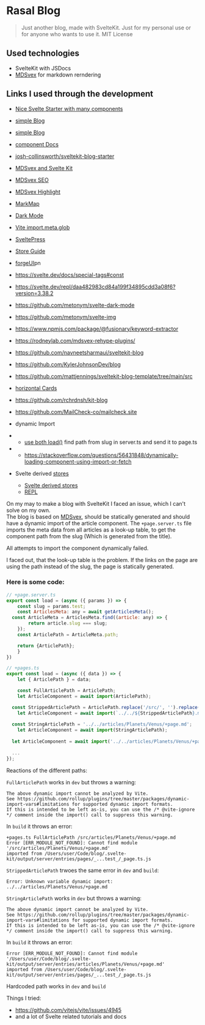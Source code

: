 # Rasal Blog

> Just another blog, made with SvelteKit.
> Just for my personal use or for anyone who wants to use it.
> MIT License


## Used technologies
- SvelteKit with JSDocs
- [MDSvex](https://mdsvex.com/) for markdown rerndering


## Links I used through the development
- [Nice Svelte Starter with many components](https://github.com/the-pudding/svelte-starter/tree/main)
- [simple Blog](https://www.josean.com/posts/yabai-setup)
- [simple Blog](https://svhighlight.vercel.app/)
- [component Docs](https://mono-doc.vercel.app/1-Motivation)
- [josh-collinsworth/sveltekit-blog-starter](https://github.com/josh-collinsworth/sveltekit-blog-starter)
- [MDSvex and Svelte Kit](https://www.furudean.com/blog/svelte-kit-mdsvex)
- [MDSvex SEO](https://github.com/rodneylab/sveltekit-seo/blob/main/src/lib/utilities/blog.js)
- [MDSvex Highlight](https://johnhooks.io/projects/highlighter)
- [MarkMap](https://markmap.js.org/docs/markmap)
- [Dark Mode](https://scriptraccoon.dev/blog/darkmode-toggle-sveltekit)
- [Vite import.meta.glob](https://vitejs.dev/guide/features.html#glob-import)
- [SveltePress](https://github.com/SveltePress/sveltepress)
- [Store Guide](https://dev.to/jdgamble555/the-unwritten-svelte-stores-guide-47la)
- [forgeUI](https://github.com/merhmerh/merh-forge-ui/tree/main/src/lib/components)pn
- https://svelte.dev/docs/special-tags#const
- https://svelte.dev/repl/daa482983cd84a199f34895cdd3a08f6?version=3.38.2
- https://github.com/metonym/svelte-dark-mode
- https://github.com/metonym/svelte-img
- https://www.npmjs.com/package/@fusionary/keyword-extractor
- https://rodneylab.com/mdsvex-rehype-plugins/
- https://github.com/navneetsharmaui/sveltekit-blog
- https://github.com/KylerJohnsonDev/blog
- https://github.com/mattjennings/sveltekit-blog-template/tree/main/src
- [horizontal Cards](https://codepen.io/kenoldb/pen/byLLJd)
- https://github.com/rchrdnsh/kit-blog
- https://github.com/MailCheck-co/mailcheck.site
- dynamic Import
- - [use both load()](https://github.com/sveltejs/kit/issues/9775) find path from slug in server.ts and send it to page.ts
- - https://stackoverflow.com/questions/56431848/dynamically-loading-component-using-import-or-fetch
  


- Svelte derived [stores](https://stackoverflow.com/a/74861750/8110291)
  - [Svelte derived stores](https://svelte.dev/tutorial/derived)
  - [REPL](https://svelte.dev/repl/cb31be94ea444b41a11d1320d16ba6dc?version=3.32.3)



On my may to make a blog with SvelteKit I faced an issue, which I can't solve on my own.   
The blog is based on [MDSvex](https://mdsvex.com/), should be statically generated and should have a dynamic import of the article component.
The `+page.server.ts` file imports the meta data from all articles as a look-up table, to get the component path from the slug (Which is generated from the title).  


All attempts to import the component dynamically failed.

I faced out, that the look-up table is the problem.
If the links on the page are using the path instead of the slug, the page is statically generated.

### Here is some code:

```js
// +page.server.ts
export const load = (async ({ params }) => {
	const slug = params.test;
	const ArticlesMeta: any = await getArticlesMeta();
  const ArticleMeta = ArticlesMeta.find((article: any) => {
		return article.slug === slug;
	});
	const ArticlePath = ArticleMeta.path;

	return {ArticlePath};
	}
})
```

```js
// +pages.ts
export const load = (async ({ data }) => {
	let { ArticlePath } = data;

	const FullArticlePath = ArticlePath;
	let ArticleComponent = await import(ArticlePath);

  const StrippedArticlePath = ArticlePath.replace('/src/', '').replace('.md', '');
	let ArticleComponent = await import(`../../${StrippedArticlePath}.md`);
	
  const StringArticlePath = '../../articles/Planets/Venus/+page.md';
	let ArticleComponent = await import(StringArticlePath);
	
  let ArticleComponent = await import('../../articles/Planets/Venus/+page.md');
  
  ...
});

```
Reactions of the different paths:

`FullArticlePath` works in `dev` but throws a warning: 
```
The above dynamic import cannot be analyzed by Vite.
See https://github.com/rollup/plugins/tree/master/packages/dynamic-import-vars#limitations for supported dynamic import formats. 
If this is intended to be left as-is, you can use the /* @vite-ignore */ comment inside the import() call to suppress this warning.
```
In `build` it throws an error:
```
+pages.ts FullArticlePath /src/articles/Planets/Venus/+page.md
Error [ERR_MODULE_NOT_FOUND]: Cannot find module '/src/articles/Planets/Venus/+page.md' 
imported from /Users/user/Code/blog/.svelte-kit/output/server/entries/pages/_...test_/_page.ts.js
```

`StrippedArticlePath` trwoes the same error in `dev` and `build`:
```
Error: Unknown variable dynamic import: ../../articles/Planets/Venus/+page.md
```

`StringArticlePath` works in `dev` but throws a warning: 
```
The above dynamic import cannot be analyzed by Vite.
See https://github.com/rollup/plugins/tree/master/packages/dynamic-import-vars#limitations for supported dynamic import formats. 
If this is intended to be left as-is, you can use the /* @vite-ignore */ comment inside the import() call to suppress this warning.
```

In `build` it throws an error:
```
Error [ERR_MODULE_NOT_FOUND]: Cannot find module '/Users/user/Code/blog/.svelte-kit/output/server/entries/articles/Planets/Venus/+page.md' 
imported from /Users/user/Code/blog/.svelte-kit/output/server/entries/pages/_...test_/_page.ts.js
```

Hardcoded path works in `dev` and `build`


Things I tried:
- https://github.com/vitejs/vite/issues/4945
- and a lot of Svelte related tutorials and docs
